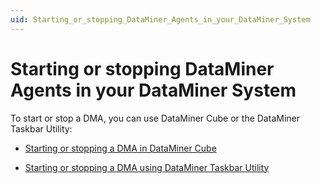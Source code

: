 ```yaml
---
uid: Starting_or_stopping_DataMiner_Agents_in_your_DataMiner_System
---
```


# Starting or stopping DataMiner Agents in your DataMiner System

To start or stop a DMA, you can use DataMiner Cube or the DataMiner Taskbar Utility:

- [Starting or stopping a DMA in DataMiner Cube](Starting_or_stopping_a_DMA_in_DataMiner_Cube.md)

- [Starting or stopping a DMA using DataMiner Taskbar Utility](Starting_or_stopping_a_DMA_using_DataMiner_Taskbar_Utility.md)

